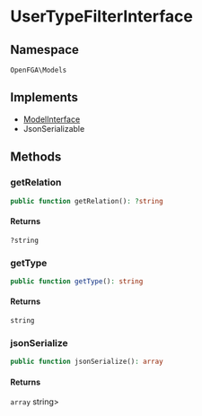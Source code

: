 # UserTypeFilterInterface


## Namespace
`OpenFGA\Models`

## Implements
* [ModelInterface](Models/ModelInterface.md)
* JsonSerializable

## Methods
### getRelation

```php
public function getRelation(): ?string
```



#### Returns
`?string` 

### getType

```php
public function getType(): string
```



#### Returns
`string` 

### jsonSerialize

```php
public function jsonSerialize(): array
```



#### Returns
`array` string&gt;

